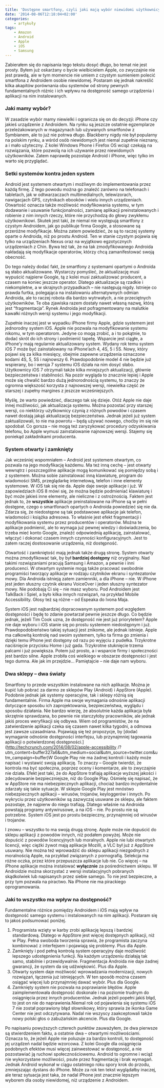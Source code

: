 ```yaml
---
title: 'Dostępne smartfony, czyli jaki mają wybór niewidomi użytkownicy'
date: '2014-08-06T12:18:04+02:00'
categories:
    - artykuły
tags:
    - Amazon
    - Android
    - Apple
    - iOS
    - Samsung
---
```


Zabierałem się do napisania tego tekstu dosyć długo, bo temat nie jest prosty. Byłem już oskarżany o bycie wielbicielem Apple, co zwyczajnie nie jest prawdą, ale w tym momencie nie umiem z czystym sumieniem polecić smartfona z Androidem osobie niewidomej. Postaram się jednak nakreślić kilka akapitów porównania obu systemów od strony pewnych fundamentalnych różnic i ich wpływu na dostępność samego urządzenia i aplikacji na nim instalowanych.

### Jaki mamy wybór?

W zasadzie wybór mamy niewielki i ogranicza się on do decyzji: iPhone czy jakieś urządzenie z Androidem. Na rynku są jeszcze ostatnie egzemplarze przeleżakowanych w magazynach lub używanych smartfonów z Symbianem, ale to już nie potrwa długo. Blackberry nigdy nie był popularny na polskim rynku, a wśród osób niewidomych jest niemal zupełnie nieznany, a i mało użyteczny. Z kolei Windows Phone i Firefox OS wciąż czekają na rozwiązania, które pozwolą na ich używanie przez niewidomych użytkowników. Zatem naprawdę pozostaje Android i iPhone, więc tylko im warto się przyglądać.

### Setki systemów kontra jeden system

Android jest systemem otwartym i możliwym do implementowania przez każdą firmę. Z tego powodu można go znaleźć zarówno na telefonach i tabletach, jak w odtwarzaczach multimedialnych, telewizorach, nawigacjach GPS, czytnikach ebooków i wielu innych urządzeniach. Otwartość oznacza także możliwość modyfikowania systemu, w tym dodawanie i usuwanie funkcjonalności, zamianę aplikacji preinstalowanych i robienie z nim innych rzeczy, które nie przychodzą do głowy zwykłemu użytkownikowi. Skutek jest taki, że niemal nie występują smartfony z czystym Androidem, jak go publikuje firma Google, a stosowane są przeróżne modyfikacje. Można zatem powiedzieć, że są to raczej systemy oparte o Androida, niż po prostu Android. Ten w stanie czystym pojawia się tylko na urządzeniach Nexus oraz na wyjątkowo egzotycznych urządzeniach z Chin. Bywa też tak, że na tak zmodyfikowanego Androida nakładają się modyfikacje operatorów, którzy chcą zamanifestować swoją obecność.

Do tego należy dodać fakt, że smartfony z systemami opartymi o Androida są słabo aktualizowane. Wystarczy pomyśleć, że aktualizację musi wypuścić najpierw Google, tą z kolei musi zaktualizować producent, a czasem na koniec jeszcze operator. Dlatego aktualizacje są rzadkie i niekompletne, a w skrajnych przypadkach – nie następują nigdy. Istnieje co prawda furtka, polegająca na instalowaniu alternatywnych odmian Androida, ale to raczej robota dla bardzo wytrwałych, a nie przeciętnych użytkowników. Te oba zjawiska razem dostały nawet własną nazwę, którą jest “fragmentacja”. Rynek Androida jest pofragmentowany na malutkie kawałki różnych wersji systemu i jego modyfikacji.

Zupełnie inaczej jest w wypadku iPhone firmy Apple, gdzie systemem jest jednorodny system iOS. Apple nie pozwala na modyfikowanie systemu nikomu, w tym operatorom. Jedyne co mogą zrobić, a i to pokątnie, to dodać skrót do ich strony i podmienić tapetę. Wsparcie jest ciągłe, a iPhone’y mają regularnie aktualizowany system. Wydany rok temu system iOS 7 może być zainstalowany na iPhone’ach 4, 4S, 5 i 5S. Nowy, który pojawi się za kilka miesięcy, obejmie zapewne urządzenia oznaczone kodami 4S, 5, 5S i najnowszy 6. Prawdopodobnie model 4 nie będzie już wspierany, bo i wersja 7 systemu iOS działa na nim dosyć słabo. Użytkownicy iOS 7 otrzymali także kilka mniejszych aktualizacji, głównie bezpieczeństwa i stabilności. Na pozór wygląda to znacznie lepiej i Apple może się chwalić bardzo dużą jednorodnością systemu, to znaczy że ogromna większość korzysta z najnowszej wersji, niewielka część ze starszej i zupełny margines z jeszcze wcześniejszych.

Myślę, że warto powiedzieć, dlaczego tak się dzieje. Otóż Apple nie daje innej możliwości, jak aktualizacja systemu. Można pozostać przy starszej wersji, co niektórzy użytkownicy czynią z różnych powodów i czasem nawet dostają jakąś aktualizację bezpieczeństwa. Jednak jeżeli już system zaktualizowali, to nie ma powrotu – będą używać nowego, choćby im się nie spodobał. Co gorsza – nie mogą też zaryzykować procedury odzyskiwania telefonu, bo Apple wymusi zainstalowanie najnowszej wersji. Stajemy się poniekąd zakładnikami producenta.

### System otwarty i zamknięty

Jak wcześniej wspomniałem – Android jest systemem otwartym, co pozwala na jego modyfikację każdemu. Ma też inną cechę – jest otwarty wewnątrz i poszczególne aplikacje mogą komunikować się pomiędzy sobą i z systemem. Można sobie zainstalować inną klawiaturę, program do wiadomości SMS, przeglądarkę internetową, telefon i inne elementy systemowe. W iOS tak się nie da. Apple daje swoje aplikacje i już. W zapowiedziach iOS 8 mówi się, że można będzie podmieniać klawiaturę i być może jakieś inne elementy, ale nieliczne i z ostrożnością. Faktem jest jednak to, że **wszystkie** aplikacje preinstalowane na iPhone są w pełni dostępne, czego o smartfonach opartych o Androida powiedzieć się nie da. Zdarza się, że niedostępne są tak podstawowe aplikacje jak telefon, wiadomości i książka adresowa. To właśnie jest efekt fragmentacji i modyfikowania systemu przez producentów i operatorów. Można te aplikacje podmienić, ale to wymaga już pewnej wiedzy i doświadczenia, bo trzeba mieć konto Google, znaleźć odpowiednią aplikację, zainstalować, włączyć i dokonać czasem innych czynności konfiguracyjnych. Jest to zatem raczej dostosowanie urządzenia, niż dostępność.

Otwartość i zamkniętość mają jednak także drugą stronę. System otwarty można zmodyfikować tak, by był **bardziej dostępny** niż oryginalny. Nad takimi rozwiązaniami pracują Samsung i Amazon, a pewnie i inni producenci. W otwartym systemie mogą także pracować swobodnie programiści tworzący aplikacje w rodzaju czytników ekranu i syntezatorów mowy. Dla Androida istnieją zatem zamienniki, a dla iPhone – nie. W iPhone jest jeden słuszny czytnik ekranu VoiceOver i jeden słuszny syntezator mowy. Nie podobają Ci się – nie masz wyboru. Pod Androidem jest TalkBack i Spiel, a było kilka innych rozwiązań, na przykład Mobile Accessibility. Głosy też są różne – od Espeaka do Ivona Maja.

System iOS jest najbardziej dopracowanym systemem pod względem dostępności i będę to zdanie powtarzał pewnie jeszcze długo. Co będzie jednak, jeżeli Tim Cook uzna, że dostępność nie jest już priorytetem? Apple nie daje wyboru i iOS stanie się po prostu systemem niedostępnym i już. Prawdopodobieństwo takiej sytuacji jest znikome, ale jednak istnieje. Apple ma całkowitą kontrolę nad swoim systemem, tylko ta firma go zmienia i dzięki temu iPhone jest dostępny od razu po wyjęciu z pudełka. Trzykrotne naciśnięcie przycisku Home i już gada. Trzykrotne stuknięcie trzema palcami i już powiększa. Potem już prosto, a i wsparcie firmy i społeczności jest bardzo silne. Apple zrobiła coś wielkiego w obszarze dostępności i jest tego dumna. Ale jak im przejdzie… Pamiętajcie – nie daje nam wyboru.

### Dwa sklepy – dwa światy

Smartfony to przede wszystkim instalowane na nich aplikacje. Można je kupić lub pobrać za darmo ze sklepów Play (Android) i AppStore (Apple). Podobnie jednak jak systemy operacyjne, tak i sklepy różnią się fundamentalnie. Firma Apple ma swoje wymagania odnośnie aplikacji dotyczące sposobu ich zaprojektowania, bezpieczeństwa, wyglądu i sposobu działania. Nie bardzo wierzę, że absolutnie każda aplikacja była skrzętnie sprawdzana, bo pewnie nie starczyłoby pracowników, ale jednak jakiś proces weryfikacji się odbywa. Wiem od programistów, że na zatwierdzenie aplikacji czeka się czasem nawet kilka tygodni, a odmowa jest zawsze uzasadniana. Pojawiają się też propozycje, by [dodać wymaganie odnośnie dostępności interfejsu, lub przynajmniej tagowania aplikacji o potwierdzonej dostępności.](http://techcrunch.com/2014/08/02/apple-accessibility
/?utm_content=buffer327a6&utm_medium=social&utm_source=twitter.com&utm_campaign=buffer)W Google Play nie ma żadnej kontroli i każdy może napisać i wystawić swoją aplikację. To znaczy – Google twierdzi, że kontrola ma być społeczna, poprzez oceny i komentarze, ale to zwyczajnie nie działa. Efekt jest taki, że do AppStore trafiają aplikacje wyższej jakości i zdecydowanie bezpieczniejsze, niż do Google Play. Ośmielę się napisać, że w AppStore nie ma niebezpiecznych aplikacji, chociaż bardzo incydentalnie zdarzały się takie sytuacje. W sklepie Google Play jest mnóstwo niebezpiecznych aplikacji – wirusów, trojanów, keyloggerów i innych. Po wykryciu przez użytkowników są zazwyczaj usuwane ze sklepu, ale faktem pozostaje, że najpierw do niego trafiają. Dlatego właśnie na Androida powstają programy antywirusowe, a na iOS – nie. Po prostu nie są potrzebne. System iOS jest po prostu bezpieczny, przynajmniej od wirusów i trojanów.

I znowu – wszystko to ma swoją drugą stronę. Apple może nie dopuścić do sklepu aplikacji z powodów innych, niż podałem powyżej. Może nie dopuścić z powodów licencyjnych lub moralnych. Apple nie lubi otwartych licencji, więc ciężki żywot mają aplikacje Mozilli, a VLC był już z AppStore usuwany. Nie można też wprowadzić do sklepu aplikacji niezgodnych z moralnością Apple, na przykład związanych z pornografią. Selekcja ma różne oczka, przez które przepuszcza aplikacje lub nie. Co więcej – na iPhone aplikacje można instalować **wyłącznie** za pośrednictwem sklepu. W Androidzie można skorzystać z wersji instalacyjnych pobranych skądkolwiek lub napisanych przez siebie samego. To nie jest bezpieczne, a przy tym pozwala na piractwo. Na iPhone nie ma pirackiego oprogramowania.

### Jaki to wszystko ma wpływ na dostępność?

Fundamentalne różnice pomiędzy Androidem i iOS mają wpływ na dostępność samego systemu i instalowanych na nim aplikacji. Postaram się to jakoś podsumować poniżej.

1. Programista wzięty w karby zrobi aplikację lepszą i bardziej standardową. Dlatego w AppStore jest więcej dostępnych aplikacji, niż w Play. Pełna swoboda tworzenia sprawia, że programista zaczyna kombinować z interfejsem i pojawiają się problemy. Plus dla Apple.
2. Zamknięty i pod pełną kontrolą system operacyjny daje możliwość lepszego udostępnienia funkcji. Na każdym urządzeniu działają tak samo, stabilnie i przewidywalnie. Fragmentacja Androida nie daje żadnej gwarancji, że system da się udźwiękowić. Plus dla Apple.
3. Otwarty system daje możliwość wprowadzania modernizacji, nowych rozwiązań, łączenia już istniejących. W ten sposób można czasem osiągać więcej lub przynajmniej dawać wybór. Plus dla Google.
4. Zamknięty system nie pozwala na poprawianie błędów. Apple zaimplementowała dostępność doskonale i na poziomie trudnym do osiągnięcia przez innych producentów. Jednak jeżeli popełni jakiś błąd, to jest on nie do naprawienia.Niemal rok od pojawienia się systemu iOS 7 nie został poprawiony błąd słownikowy, który sprawia że ikonka Game Center nie jest odczytywana. Nadal nie wszyscy zaakceptowali także nowy polski głos o zabużańskim akcencie. Plus dla Google.

Po napisaniu powyższych czterech punktów zauważyłem, że dwa pierwsze są stwierdzeniem faktu, a ostatnie dwa – otwartymi możliwościami. Oznacza to, że jeżeli Apple nie poluzuje za bardzo kontroli, to dostępność jej urządzeń nadal będzie wzorcowa. Z kolei Google dla osiągnięcia podobnych efektów musi więcej zainwestować w dostępność, a nie pozostawiać ją ruchowi społecznościowemu. Android to ogromne i wciąż nie wykorzystane możliwości, psute przez fragmentację i brak wymagań. Jednak Android wykonał w ciągu ostatniego roku spory krok do przodu, zmniejszając dystans do iPhone. Może za rok ten tekst wyglądałby inaczej, ale teraz sytuacja jest taka, że nadal iPhone jest znacznie lepszym wyborem dla osoby niewidomej, niż urządzenie z Androidem.

